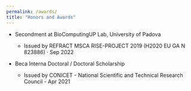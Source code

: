 ```yaml
---
permalink: /awards/
title: "Honors and Awards"
---
```


* Secondment at BioComputingUP Lab, University of Padova
    * Issued by REFRACT MSCA RISE-PROJECT 2019 (H2020 EU GA N 823886) · Sep 2022

* Beca Interna Doctoral / Doctoral Scholarship
    * Issued by CONICET - National Scientific and Technical Research Council - Apr 2021
